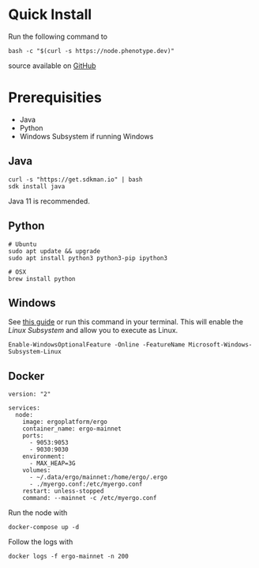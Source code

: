 # Quick Install

Run the following command to

```
bash -c "$(curl -s https://node.phenotype.dev)"
```
source available on [GitHub](https://github.com/glasgowm148/ergoscripts)

# Prerequisities 
- Java
- Python
- Windows Subsystem if running Windows

## Java
```
curl -s "https://get.sdkman.io" | bash
sdk install java
```

Java 11 is recommended. 

## Python

```
# Ubuntu
sudo apt update && upgrade
sudo apt install python3 python3-pip ipython3

# OSX
brew install python
```



## Windows
See [this guide](https://www.windowscentral.com/install-windows-subsystem-linux-windows-10) or run this command in your terminal. This will enable the *Linux Subsystem* and allow you to execute as Linux. 

```
Enable-WindowsOptionalFeature -Online -FeatureName Microsoft-Windows-Subsystem-Linux 
```

## Docker

```
version: "2"

services:
  node:
    image: ergoplatform/ergo
    container_name: ergo-mainnet
    ports:
      - 9053:9053
      - 9030:9030
    environment:
      - MAX_HEAP=3G
    volumes:
      - ~/.data/ergo/mainnet:/home/ergo/.ergo
      - ./myergo.conf:/etc/myergo.conf
    restart: unless-stopped
    command: --mainnet -c /etc/myergo.conf
```

Run the node with

```
docker-compose up -d
```

Follow the logs with
```
docker logs -f ergo-mainnet -n 200
```